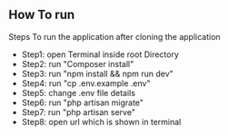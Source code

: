 
## How To run

Steps To run the application after cloning the application

- Step1: open Terminal inside root Directory 
- Step2: run "Composer install"
- Step3: run "npm install && npm run dev"
- Step4: run "cp .env.example .env"
- Step5: change .env file details
- Step6: run "php artisan migrate"
- Step7: run "php artisan serve"
- Step8: open url which is shown in terminal
 

